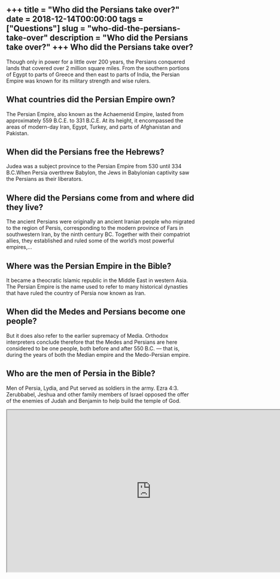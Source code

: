+++
title = "Who did the Persians take over?"
date = 2018-12-14T00:00:00
tags = ["Questions"]
slug = "who-did-the-persians-take-over"
description = "Who did the Persians take over?"
+++
Who did the Persians take over?
-------------------------------

Though only in power for a little over 200 years, the Persians conquered lands that covered over 2 million square miles. From the southern portions of Egypt to parts of Greece and then east to parts of India, the Persian Empire was known for its military strength and wise rulers.

What countries did the Persian Empire own?
------------------------------------------

The Persian Empire, also known as the Achaemenid Empire, lasted from approximately 559 B.C.E. to 331 B.C.E. At its height, it encompassed the areas of modern-day Iran, Egypt, Turkey, and parts of Afghanistan and Pakistan.

When did the Persians free the Hebrews?
---------------------------------------

Judea was a subject province to the Persian Empire from 530 until 334 B.C.When Persia overthrew Babylon, the Jews in Babylonian captivity saw the Persians as their liberators.

Where did the Persians come from and where did they live?
---------------------------------------------------------

The ancient Persians were originally an ancient Iranian people who migrated to the region of Persis, corresponding to the modern province of Fars in southwestern Iran, by the ninth century BC. Together with their compatriot allies, they established and ruled some of the world’s most powerful empires,…

Where was the Persian Empire in the Bible?
------------------------------------------

It became a theocratic Islamic republic in the Middle East in western Asia. The Persian Empire is the name used to refer to many historical dynasties that have ruled the country of Persia now known as Iran.

When did the Medes and Persians become one people?
--------------------------------------------------

But it does also refer to the earlier supremacy of Media. Orthodox interpreters conclude therefore that the Medes and Persians are here considered to be one people, both before and after 550 B.C. — that is, during the years of both the Median empire and the Medo-Persian empire.

Who are the men of Persia in the Bible?
---------------------------------------

Men of Persia, Lydia, and Put served as soldiers in the army. Ezra 4:3. Zerubbabel, Jeshua and other family members of Israel opposed the offer of the enemies of Judah and Benjamin to help build the temple of God.

<iframe allow="accelerometer; autoplay; clipboard-write; encrypted-media; gyroscope; picture-in-picture" allowfullscreen="" class="__youtube_prefs__  epyt-is-override  no-lazyload" data-no-lazy="1" data-origheight="433" data-origwidth="770" data-skipgform_ajax_framebjll="" height="433" id="_ytid_93206" loading="lazy" src="https://www.youtube.com/embed/34oQfaJiy7w?enablejsapi=1&autoplay=0&cc_load_policy=0&cc_lang_pref=&iv_load_policy=1&loop=0&modestbranding=0&rel=1&fs=1&playsinline=0&autohide=2&theme=dark&color=red&controls=1&" title="YouTube player" width="770"></iframe>